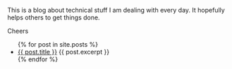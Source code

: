 This is a blog about technical stuff I am dealing with every day. 
It hopefully helps others to get things done.

Cheers


<ul>
  {% for post in site.posts %}
    <li>
      <a href="{{ post.url }}">{{ post.title }}</a>
      {{ post.excerpt }}
    </li>
  {% endfor %}
</ul>
